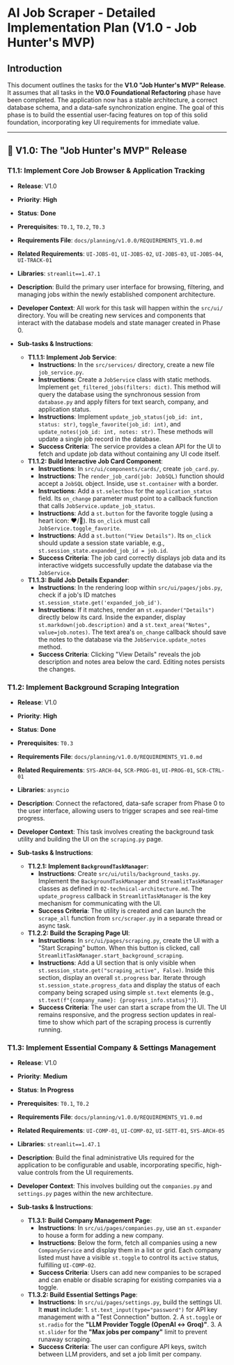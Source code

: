 # AI Job Scraper - Detailed Implementation Plan (V1.0 - Job Hunter's MVP)

## Introduction

This document outlines the tasks for the **V1.0 "Job Hunter's MVP" Release**. It assumes that all tasks in the **V0.0 Foundational Refactoring** phase have been completed. The application now has a stable architecture, a correct database schema, and a data-safe synchronization engine. The goal of this phase is to build the essential user-facing features on top of this solid foundation, incorporating key UI requirements for immediate value.

---

## 🚀 V1.0: The "Job Hunter's MVP" Release

### **T1.1: Implement Core Job Browser & Application Tracking**

- **Release**: V1.0
- **Priority**: **High**
- **Status**: **Done**
- **Prerequisites**: `T0.1`, `T0.2`, `T0.3`
- **Requirements File**: `docs/planning/v1.0.0/REQUIREMENTS_V1.0.md`
- **Related Requirements**: `UI-JOBS-01`, `UI-JOBS-02`, `UI-JOBS-03`, `UI-JOBS-04`, `UI-TRACK-01`
- **Libraries**: `streamlit==1.47.1`
- **Description**: Build the primary user interface for browsing, filtering, and managing jobs within the newly established component architecture.
- **Developer Context**: All work for this task will happen within the `src/ui/` directory. You will be creating new services and components that interact with the database models and state manager created in Phase 0.

- **Sub-tasks & Instructions**:
  - **T1.1.1: Implement Job Service**:
    - **Instructions**: In the `src/services/` directory, create a new file `job_service.py`.
    - **Instructions**: Create a `JobService` class with static methods. Implement `get_filtered_jobs(filters: dict)`. This method will query the database using the synchronous session from `database.py` and apply filters for text search, company, and application status.
    - **Instructions**: Implement `update_job_status(job_id: int, status: str)`, `toggle_favorite(job_id: int)`, and `update_notes(job_id: int, notes: str)`. These methods will update a single job record in the database.
    - **Success Criteria**: The service provides a clean API for the UI to fetch and update job data without containing any UI code itself.
  - **T1.1.2: Build Interactive Job Card Component**:
    - **Instructions**: In `src/ui/components/cards/`, create `job_card.py`.
    - **Instructions**: The `render_job_card(job: JobSQL)` function should accept a `JobSQL` object. Inside, use `st.container` with a border.
    - **Instructions**: Add a `st.selectbox` for the `application_status` field. Its `on_change` parameter must point to a callback function that calls `JobService.update_job_status`.
    - **Instructions**: Add a `st.button` for the favorite toggle (using a heart icon: ❤️/🤍). Its `on_click` must call `JobService.toggle_favorite`.
    - **Instructions**: Add a `st.button("View Details")`. Its `on_click` should update a session state variable, e.g., `st.session_state.expanded_job_id = job.id`.
    - **Success Criteria**: The job card correctly displays job data and its interactive widgets successfully update the database via the `JobService`.
  - **T1.1.3: Build Job Details Expander**:
    - **Instructions**: In the rendering loop within `src/ui/pages/jobs.py`, check if a job's ID matches `st.session_state.get('expanded_job_id')`.
    - **Instructions**: If it matches, render an `st.expander("Details")` directly below its card. Inside the expander, display `st.markdown(job.description)` and a `st.text_area("Notes", value=job.notes)`. The text area's `on_change` callback should save the notes to the database via the `JobService.update_notes` method.
    - **Success Criteria**: Clicking "View Details" reveals the job description and notes area below the card. Editing notes persists the changes.

### **T1.2: Implement Background Scraping Integration**

- **Release**: V1.0
- **Priority**: **High**
- **Status**: **Done**
- **Prerequisites**: `T0.3`
- **Requirements File**: `docs/planning/v1.0.0/REQUIREMENTS_V1.0.md`
- **Related Requirements**: `SYS-ARCH-04`, `SCR-PROG-01`, `UI-PROG-01`, `SCR-CTRL-01`
- **Libraries**: `asyncio`
- **Description**: Connect the refactored, data-safe scraper from Phase 0 to the user interface, allowing users to trigger scrapes and see real-time progress.
- **Developer Context**: This task involves creating the background task utility and building the UI on the `scraping.py` page.

- **Sub-tasks & Instructions**:
  - **T1.2.1: Implement `BackgroundTaskManager`**:
    - **Instructions**: Create `src/ui/utils/background_tasks.py`. Implement the `BackgroundTaskManager` and `StreamlitTaskManager` classes as defined in `02-technical-architecture.md`. The `update_progress` callback in `StreamlitTaskManager` is the key mechanism for communicating with the UI.
    - **Success Criteria**: The utility is created and can launch the `scrape_all` function from `src/scraper.py` in a separate thread or async task.
  - **T1.2.2: Build the Scraping Page UI**:
    - **Instructions**: In `src/ui/pages/scraping.py`, create the UI with a "Start Scraping" button. When this button is clicked, call `StreamlitTaskManager.start_background_scraping`.
    - **Instructions**: Add a UI section that is only visible when `st.session_state.get("scraping_active", False)`. Inside this section, display an overall `st.progress` bar. Iterate through `st.session_state.progress_data` and display the status of each company being scraped using simple `st.text` elements (e.g., `st.text(f"{company_name}: {progress_info.status}")`).
    - **Success Criteria**: The user can start a scrape from the UI. The UI remains responsive, and the progress section updates in real-time to show which part of the scraping process is currently running.

### **T1.3: Implement Essential Company & Settings Management**

- **Release**: V1.0
- **Priority**: **Medium**
- **Status**: **In Progress**
- **Prerequisites**: `T0.1`, `T0.2`
- **Requirements File**: `docs/planning/v1.0.0/REQUIREMENTS_V1.0.md`
- **Related Requirements**: `UI-COMP-01`, `UI-COMP-02`, `UI-SETT-01`, `SYS-ARCH-05`
- **Libraries**: `streamlit==1.47.1`
- **Description**: Build the final administrative UIs required for the application to be configurable and usable, incorporating specific, high-value controls from the UI requirements.
- **Developer Context**: This involves building out the `companies.py` and `settings.py` pages within the new architecture.

- **Sub-tasks & Instructions**:
  - **T1.3.1: Build Company Management Page**:
    - **Instructions**: In `src/ui/pages/companies.py`, use an `st.expander` to house a form for adding a new company.
    - **Instructions**: Below the form, fetch all companies using a new `CompanyService` and display them in a list or grid. Each company listed must have a visible `st.toggle` to control its `active` status, fulfilling `UI-COMP-02`.
    - **Success Criteria**: Users can add new companies to be scraped and can enable or disable scraping for existing companies via a toggle.
  - **T1.3.2: Build Essential Settings Page**:
    - **Instructions**: In `src/ui/pages/settings.py`, build the settings UI. It **must** include:
            1. `st.text_input(type="password")` for API key management with a "Test Connection" button.
            2. A `st.toggle` or `st.radio` for the **"LLM Provider Toggle (OpenAI ↔ Groq)"**.
            3. A `st.slider` for the **"Max jobs per company"** limit to prevent runaway scraping.
    - **Success Criteria**: The user can configure API keys, switch between LLM providers, and set a job limit per company.

